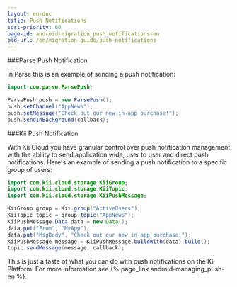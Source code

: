 ```yaml
---
layout: en-doc
title: Push Notifications
sort-priority: 60
page-id: android-migration_push_notifications-en
old-url: /en/migration-guide/push-notifications
---
```

###Parse Push Notification

In Parse this is an example of sending a push notification:

```java
import com.parse.ParsePush;

ParsePush push = new ParsePush();
push.setChannel("AppNews");
push.setMessage("Check out our new in-app purchase!");
push.sendInBackground(callback);
```

###Kii Push Notification

With Kii Cloud you have granular control over push notification management with the ability to send application wide, user to user and direct push notifications. Here's an example of sending a push notification to a specific group of users:

```java
import com.kii.cloud.storage.KiiGroup;
import com.kii.cloud.storage.KiiTopic;
import com.kii.cloud.storage.KiiPushMessage;

KiiGroup group = Kii.group("ActiveUsers");
KiiTopic topic = group.topic("AppNews");
KiiPushMessage.Data data = new Data();
data.put("From", "MyApp");
data.put("MsgBody", "Check out our new in-app purchase!");
KiiPushMessage message = KiiPushMessage.buildWith(data).build();
topic.sendMessage(message, callback);
```

This is just a taste of what you can do with push notifications on the Kii Platform. For more information see {% page_link android-managing_push-en %}.